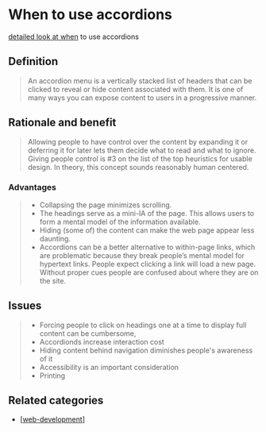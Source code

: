 # When to use accordions

[detailed look at when](https://www.nngroup.com/articles/accordions-complex-content/) to use accordions

## Definition

> An accordion menu is a vertically stacked list of headers that can be clicked to reveal or hide content associated with them. It is one of many ways you can expose content to users in a progressive manner. 

## Rationale and benefit

> Allowing people to have control over the content by expanding it or deferring it for later lets them decide what to read and what to ignore. Giving people control is #3 on the list of the top heuristics for usable design. In theory, this concept sounds reasonably human centered.

### Advantages

> - Collapsing the page minimizes scrolling.
> - The headings serve as a mini-IA of the page. This allows users to form a mental model of the information available. 
> - Hiding (some of) the content can make the web page appear less daunting. 
> - Accordions can be a better alternative to within-page links, which are problematic because they break people’s mental model for hypertext links. People expect clicking a link will load a new page. Without proper cues people are confused about where they are on the site.

## Issues

> - Forcing people to click on headings one at a time to display full content can be cumbersome,
> - Accordionds increase interaction cost
> - Hiding content behind navigation diminishes people's awareness of it 
> - Accessibility is an important consideration
> - Printing

## Related categories

- [[web-development]]



[//begin]: # "Autogenerated link references for markdown compatibility"
[web-development]: ../web-development "Web development"
[//end]: # "Autogenerated link references"